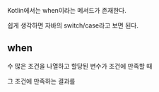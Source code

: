 Kotlin에서는 when이라는 메서드가 존재한다.

쉽게 생각하면 자바의 switch/case라고 보면 된다.

## when

수 많은 조건을 나열하고 할당된 변수가 조건에 만족할 때

그 조건에 만족하는 결과를 